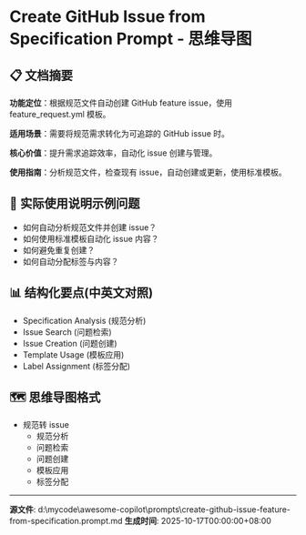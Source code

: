 # Create GitHub Issue from Specification Prompt - 思维导图

## 📋 文档摘要

**功能定位**：根据规范文件自动创建 GitHub feature issue，使用 feature_request.yml 模板。

**适用场景**：需要将规范需求转化为可追踪的 GitHub issue 时。

**核心价值**：提升需求追踪效率，自动化 issue 创建与管理。

**使用指南**：分析规范文件，检查现有 issue，自动创建或更新，使用标准模板。

## 🎯 实际使用说明示例问题

- 如何自动分析规范文件并创建 issue？
- 如何使用标准模板自动化 issue 内容？
- 如何避免重复创建？
- 如何自动分配标签与内容？

## 📊 结构化要点(中英文对照)

- Specification Analysis (规范分析)
- Issue Search (问题检索)
- Issue Creation (问题创建)
- Template Usage (模板应用)
- Label Assignment (标签分配)

## 🗺️ 思维导图格式

- 规范转 issue
  - 规范分析
  - 问题检索
  - 问题创建
  - 模板应用
  - 标签分配

---
**源文件**: d:\mycode\awesome-copilot\prompts\create-github-issue-feature-from-specification.prompt.md
**生成时间**: 2025-10-17T00:00:00+08:00
